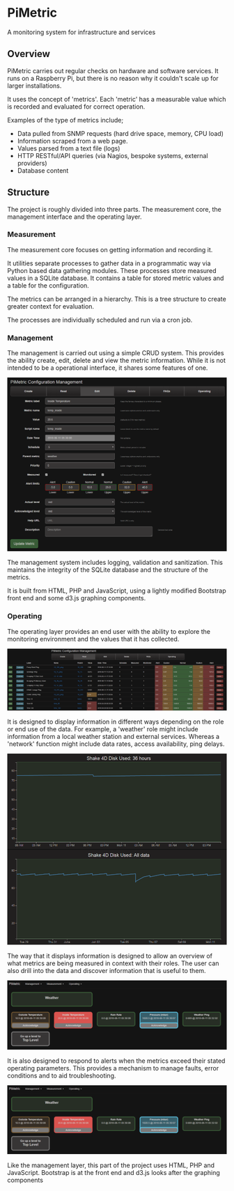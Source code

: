 
# PiMetric

A monitoring system for infrastructure and services 

## Overview

PiMetric carries out regular checks on hardware and software services. It runs on a Raspberry Pi, but there is no reason why it couldn't scale up for larger installations.

It uses the concept of 'metrics'. Each 'metric' has a measurable value which is recorded and evaluated for correct operation.

Examples of the type of metrics include;

- Data pulled from SNMP requests (hard drive space, memory, CPU load)
- Information scraped from a web page.
- Values parsed from a text file (logs)
- HTTP RESTful/API queries (via Nagios, bespoke systems, external providers)
- Database content

## Structure

The project is roughly divided into three parts. The measurement core, the management interface and the operating layer.

### Measurement

The measurement core focuses on getting information and recording it.

It utilities separate processes to gather data in a programmatic way via Python based data gathering modules. These processes store measured values in a SQLite database. It contains a table for stored metric values and a table for the configuration.

The metrics can be arranged in a hierarchy.  This is a tree structure to create greater context for evaluation.


The processes are individually scheduled and run via a cron job.

### Management

The management is carried out using a simple CRUD system. This provides the ability create, edit, delete and view the metric information. While it is not intended to be a operational interface, it shares some features of one. 

![The management CRUD options](EditMetric.png)

The management system includes logging, validation and sanitization. This maintains the integrity of the SQLite database and the structure of the metrics. 

It is built from HTML, PHP and JavaScript, using a lightly modified Bootstrap front end and some d3.js graphing components.

### Operating

The operating layer provides an end user with the ability to explore the monitoring environment and the values that it has collected.

![The ReadMetrics page](ReadMetrics.png)

It is designed to display information in different ways depending on the role or end use of the data. For example, a 'weather' role might include information from a local weather station and external services. Whereas a 'network' function might include data rates, access availability, ping delays.

![The graphs page](GraphsPage.png)

The way that it displays information is designed to allow an overview of what metrics are being measured in context with their roles. The user can also drill into the data and discover information that is useful to them. 

![The metric information page](MainPage.png)

It is also designed to respond to alerts when the metrics exceed their stated operating parameters. This provides a mechanism to manage faults, error conditions and to aid troubleshooting.

![The main operating page](MainPage.png)

Like the management layer, this part of the project uses HTML, PHP and JavaScript. Bootstrap is at the front end and d3.js looks after the graphing components
